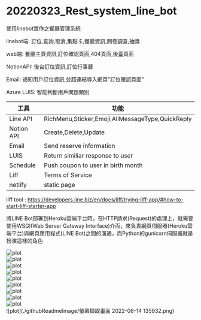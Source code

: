 # 20220323_Rest_system_line_bot
使用linebot實作之餐廳管理系統  
  
linebot端: 訂位,查詢,取消,集點卡,餐廳資訊,問卷調查,抽獎  
  
web端: 餐廳主頁資訊,訂位確認頁面,404頁面,後臺頁面  
  
NotionAPI: 後台訂位資訊,訂位行事曆  

Email: 通知用戶訂位資訊,並超連結導入網頁"訂位確認頁面"  
  
Azure LUIS: 智能判斷用戶問題類別
  
工具      | 功能
----------|-------
Line API  | RichMenu,Sticker,Emoji,AllMessageType,QuickReply 
Notion API| Create,Delete,Update
Email     | Send reserve information
LUIS      | Return similiar response to user
Schedule  | Push coupon to user in birth month
Liff      | Terms of Service
netlify   | static page
  
  
liff tool : https://developers.line.biz/en/docs/liff/trying-liff-app/#how-to-start-liff-starter-app  

將LINE Bot部署到Heroku雲端平台時，在HTTP請求(Request)的處理上，就需要使用WSGI(Web Server Gateway Interface)介面，來負責網頁伺服器(Heroku雲端平台)與網頁應用程式(LINE Bot)之間的溝通，而Python的gunicorn伺服器就是扮演這樣的角色  
 
  
![plot](./githubReadmeImage/圖片1.jpg)  
![plot](./githubReadmeImage/圖片11.png)  
![plot](./githubReadmeImage/圖片12.png)  
![plot](./githubReadmeImage/圖片13.png)  
![plot](./githubReadmeImage/圖片2.jpg)  
![plot](./githubReadmeImage/圖片3.png)  
![plot](./githubReadmeImage/圖片4.jpg)  
![plot](./githubReadmeImage/圖片5.jpg)    
![plot](./githubReadmeImage/圖片6.png)  
![plot](./githubReadmeImage/螢幕擷取畫面 2022-06-14 135932.png)  
